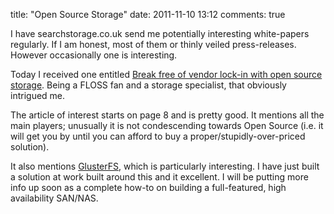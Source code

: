 title: "Open Source Storage"
date: 2011-11-10 13:12
comments: true

I have searchstorage.co.uk send me potentially interesting white-papers regularly. If I am honest, most of them or thinly veiled press-releases. However occasionally one is interesting.

Today I received one entitled <a href="{{ root_url }}/downloads/ITinEU_Storage_autumn11_final.pdf">Break free of vendor lock-in with open source storage</a>. Being a FLOSS fan and a storage specialist, that obviously intrigued me.
<!-- more -->

The article of interest starts on page 8 and is pretty good. It mentions all the main players; unusually it is not condescending towards Open Source (i.e. it will get you by until you can afford to buy a proper/stupidly-over-priced solution).

It also mentions <a href="https://www.gluster.org" target="_blank">GlusterFS</a>, which is particularly interesting. I have just built a solution at work built around this and it excellent. I will be putting more info up soon as a complete how-to on building a full-featured, high availability SAN/NAS.

